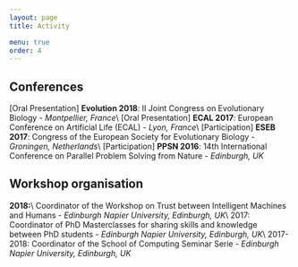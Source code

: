 ```yaml
---
layout: page
title: Activity

menu: true
order: 4
---
```


## Conferences
[Oral Presentation] **Evolution 2018**: II Joint Congress on Evolutionary Biology - *Montpellier, France*\\
[Oral Presentation] **ECAL 2017**: European Conference on Artificial Life (ECAL) - *Lyon, France*\\
[Participation] **ESEB 2017**: Congress of the European Society for Evolutionary Biology - *Groningen, Netherlands*\\
[Participation] **PPSN 2016**: 14th International Conference on Parallel Problem Solving from Nature - *Edinburgh, UK*

## Workshop organisation
**2018:**\\ Coordinator of the Workshop on Trust between Intelligent Machines and Humans - *Edinburgh Napier University, Edinburgh, UK*\\
2017: Coordinator of PhD Masterclasses for sharing skills and knowledge between PhD students - *Edinburgh Napier University, Edinburgh, UK*\\
2017-2018: Coordinator of the School of Computing Seminar Serie - *Edinburgh Napier University, Edinburgh, UK*

